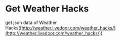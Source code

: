 # Get Weather Hacks

get json data of Weather Hacks([http://weather.livedoor.com/weather_hacks/](http://weather.livedoor.com/weather_hacks/))


